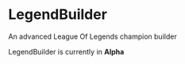 # LegendBuilder
An advanced League Of Legends champion builder

LegendBuilder is currently in **Alpha**
